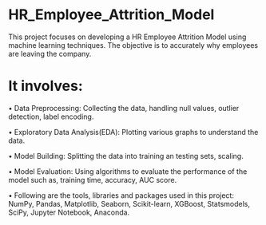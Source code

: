 # HR_Employee_Attrition_Model

This project focuses on developing a HR Employee Attrition Model
using machine learning techniques. The objective is to accurately
why employees are leaving the company.

# It involves:

• Data Preprocessing: Collecting the data, handling null values, outlier
detection, label encoding.

• Exploratory Data Analysis(EDA): Plotting various graphs to understand
the data.

• Model Building: Splitting the data into training an testing sets, scaling.

• Model Evaluation: Using algorithms to evaluate the performance of the
model such as, training time, accuracy, AUC score.

• Following are the tools, libraries and packages used in this project:
NumPy, Pandas, Matplotlib, Seaborn, Scikit-learn, XGBoost, Statsmodels,
 SciPy, Jupyter Notebook, Anaconda.
